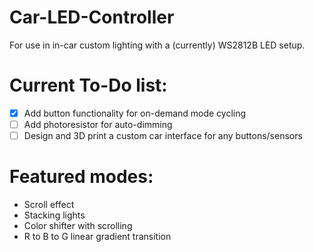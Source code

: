 # Car-LED-Controller
For use in in-car custom lighting with a (currently) WS2812B LED setup.


# Current To-Do list:
- [X] Add button functionality for on-demand mode cycling
- [ ] Add photoresistor for auto-dimming
- [ ] Design and 3D print a custom car interface for any buttons/sensors

# Featured modes:
* Scroll effect
* Stacking lights
* Color shifter with scrolling
* R to B to G linear gradient transition
